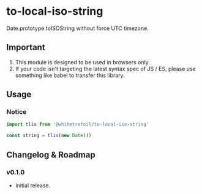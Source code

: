 to-local-iso-string
=====================================================

Date.prototype.toISOString without force UTC timezone.

Important
---------

1. This module is designed to be used in browsers only.
2. If your code isn't targeting the latest syntax spec of JS / ES,
please use something like babel to transfer this library.

Usage
-----

### Notice

```typescript
import tlis from '@whitetrefoil/to-local-iso-string'

const string = tlis(new Date())
```

Changelog & Roadmap
-------------------

### v0.1.0

* Initial release.
